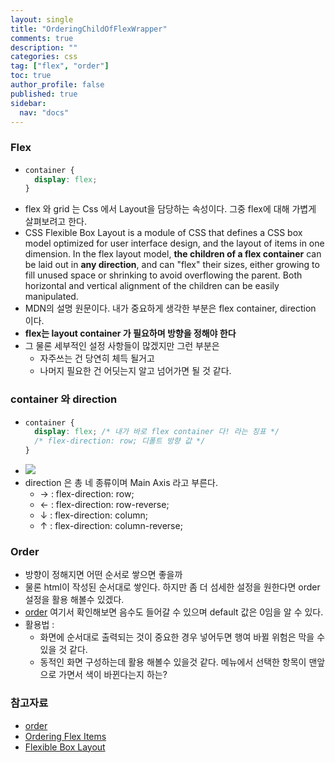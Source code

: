 ```yaml
---
layout: single
title: "OrderingChildOfFlexWrapper"
comments: true
description: ""
categories: css
tag: ["flex", "order"]
toc: true
author_profile: false
published: true
sidebar:
  nav: "docs"
---
```


### Flex

- ```css
  container {
    display: flex;
  }
  ```
- flex 와 grid 는 Css 에서 Layout을 담당하는 속성이다. 그중 flex에 대해 가볍게 살펴보려고 한다.
- CSS Flexible Box Layout is a module of CSS that defines a CSS box model optimized for user interface design, and the layout of items in one dimension. In the flex layout model, **the children of a flex container** can be laid out in **any direction**, and can "flex" their sizes, either growing to fill unused space or shrinking to avoid overflowing the parent. Both horizontal and vertical alignment of the children can be easily manipulated.
- MDN의 설명 원문이다. 내가 중요하게 생각한 부분은 flex container, direction 이다.
- **flex는 layout container 가 필요하며 방향을 정해야 한다**
- 그 물론 세부적인 설정 사항들이 많겠지만 그런 부분은
  - 자주쓰는 건 당연히 체득 될거고
  - 나머지 필요한 건 어딧는지 알고 넘어가면 될 것 같다.

### container 와 direction

- ```css
  container {
    display: flex; /* 내가 바로 flex container 다! 라는 징표 */
    /* flex-direction: row; 디폴트 방향 값 */
  }
  ```
- ![](https://developer.mozilla.org/en-US/docs/Web/CSS/CSS_Flexible_Box_Layout/Ordering_Flex_Items/basics1.png)
- direction 은 총 네 종류이며 Main Axis 라고 부른다.
  - → : flex-direction: row;
  - ← : flex-direction: row-reverse;
  - ↓ : flex-direction: column;
  - ↑ : flex-direction: column-reverse;

### Order

- 방향이 정해지면 어떤 순서로 쌓으면 좋을까
- 물론 html이 작성된 순서대로 쌓인다. 하지만 좀 더 섬세한 설정을 원한다면 order 설정을 활용 해볼수 있겠다.
- [order](https://developer.mozilla.org/ko/docs/Web/CSS/order) 여기서 확인해보면 음수도 들어갈 수 있으며 default 값은 0임을 알 수 있다.
- 활용법 :
  - 화면에 순서대로 출력되는 것이 중요한 경우 넣어두면 행여 바뀔 위험은 막을 수 있을 것 같다.
  - 동적인 화면 구성하는데 활용 해볼수 있을것 같다. 메뉴에서 선택한 항목이 맨앞으로 가면서 색이 바뀐다는지 하는?

### 참고자료

- [order](https://developer.mozilla.org/ko/docs/Web/CSS/order)
- [Ordering Flex Items](https://developer.mozilla.org/en-US/docs/Web/CSS/CSS_Flexible_Box_Layout/Ordering_Flex_Items)
- [Flexible Box Layout](https://developer.mozilla.org/en-US/docs/Web/CSS/CSS_Flexible_Box_Layout)

